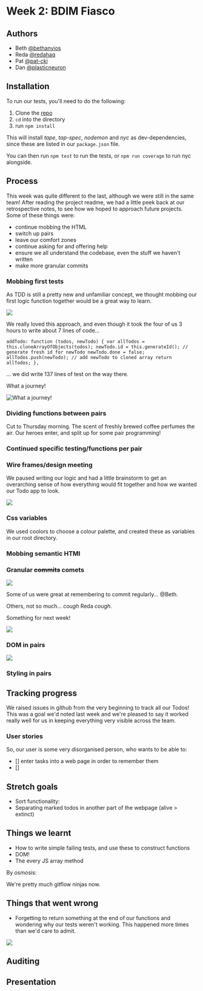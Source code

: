 # Week 2: BDIM Fiasco

## Authors

* Beth [@bethanyios](https://github.com/bethanyios)
* Reda [@redahaq](https://github.com/redahaq)
* Pat [@pat-cki](https://github.com/pat-cki)
* Dan [@plasticneuron](https://github.com/plasticneuron)

## Installation

To run our tests, you'll need to do the following:

1. Clone the [repo](https://github.com/fac18/week2-BDIM-fiasco)
2. `cd` into the directory
3. run `npm install`

This will install _tape_, _tap-spec_, _nodemon_ and _nyc_ as dev-dependencies, since these are listed in our `package.json` file.

You can then run `npm test` to run the tests, or `npm run coverage` to run nyc alongside.

## Process

This week was quite different to the last, although we were still in the same team! After reading the project readme, we had a little peek back at our retrospective notes, to see how we hoped to approach future projects. Some of these things were:

- continue mobbing the HTML
- switch up pairs
- leave our comfort zones
- continue asking for and offering help
- ensure we all understand the codebase, even the stuff we haven't written
- make more granular commits

### Mobbing first tests

As TDD is still a pretty new and unfamiliar concept, we thought mobbing our first logic function together would be a great way to learn. 

![](https://i.imgur.com/fCTf4Rg.jpg)

We really loved this approach, and even though it took the four of us 3 hours to write about 7 lines of code... 

`addTodo: function (todos, newTodo) {
    var allTodos = this.cloneArrayOfObjects(todos);
    newTodo.id = this.generateId(); // generate fresh id for newTodo
    newTodo.done = false;
    allTodos.push(newTodo); // add newTodo to cloned array
    return allTodos;
  },`

... we did write 137 lines of test on the way there. 

What a journey!

![What a journey!](https://media.giphy.com/media/mLugfDQ6PcCsg/giphy.gif)

### Dividing functions between pairs

Cut to Thursday morning. The scent of freshly brewed coffee perfumes the air. Our heroes enter, and split up for some pair programming! 



### Continued specific testing/functions per pair



### Wire frames/design meeting

We paused writing our logic and had a little brainstorm to get an overarching sense of how everything would fit together and how we wanted our Todo app to look.



![](https://i.imgur.com/Abwvlpc.jpg)

### Css variables

We used coolors to choose a colour palette, and created these as variables in our root directory.

### Mobbing semantic HTMl

### Granular ~~commits~~ comets

![](https://media.giphy.com/media/g0jidX9xXJe4jjKJTc/giphy.gif)

Some of us were great at remembering to commit regularly... @Beth.

Others, not so much... *cough* Reda *cough*. 

Something for next week!

![](https://media.giphy.com/media/LVWQ9iBwkpLmU/giphy.gif)

### DOM in pairs

![](https://i.imgur.com/GQfkHh1.jpg)


### Styling in pairs

## Tracking progress

We raised issues in github from the very beginning to track all our Todos! This was a goal we'd noted last week and we're pleased to say it worked really well for us in keeping everything very visible across the team.

### User stories

So, our user is some very disorganised person, who wants to be able to:

- [] enter tasks into a web page in order to remember them
- [] 

## Stretch goals

- Sort functionality:
- Separating marked todos in another part of the webpage (alive > extinct)

## Things we learnt

- How to write simple failing tests, and use these to construct functions
- DOM!
- The every JS array method

By osmosis:

We're pretty much gitflow ninjas now.

## Things that went wrong

- Forgetting to return something at the end of our functions and wondering why our tests weren't working. This happened more times than we'd care to admit. 

![](https://media.giphy.com/media/HiXbqSrs6aH04/giphy.gif) 

## Auditing

## Presentation
